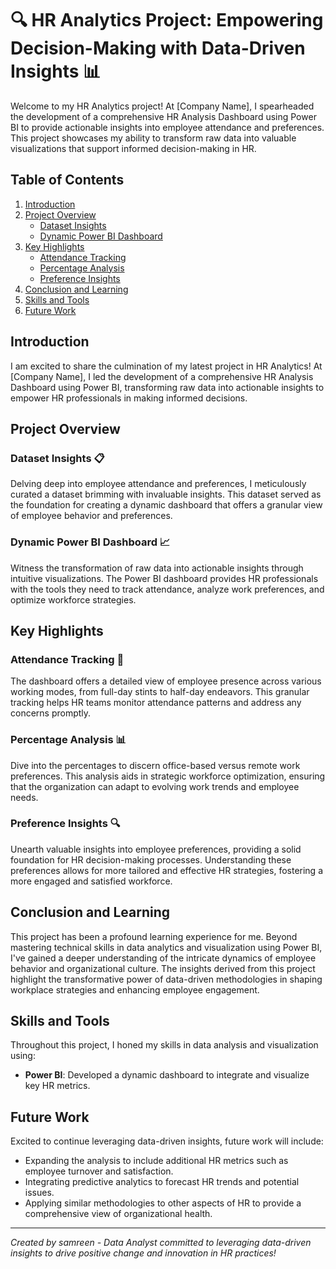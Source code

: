 # 🔍 HR Analytics Project: Empowering Decision-Making with Data-Driven Insights 📊

Welcome to my HR Analytics project! At [Company Name], I spearheaded the development of a comprehensive HR Analysis Dashboard using Power BI to provide actionable insights into employee attendance and preferences. This project showcases my ability to transform raw data into valuable visualizations that support informed decision-making in HR.

## Table of Contents
1. [Introduction](#introduction)
2. [Project Overview](#project-overview)
    - [Dataset Insights](#dataset-insights)
    - [Dynamic Power BI Dashboard](#dynamic-power-bi-dashboard)
3. [Key Highlights](#key-highlights)
    - [Attendance Tracking](#attendance-tracking)
    - [Percentage Analysis](#percentage-analysis)
    - [Preference Insights](#preference-insights)
4. [Conclusion and Learning](#conclusion-and-learning)
5. [Skills and Tools](#skills-and-tools)
6. [Future Work](#future-work)

## Introduction

I am excited to share the culmination of my latest project in HR Analytics! At [Company Name], I led the development of a comprehensive HR Analysis Dashboard using Power BI, transforming raw data into actionable insights to empower HR professionals in making informed decisions.

## Project Overview

### Dataset Insights 📋

Delving deep into employee attendance and preferences, I meticulously curated a dataset brimming with invaluable insights. This dataset served as the foundation for creating a dynamic dashboard that offers a granular view of employee behavior and preferences.

### Dynamic Power BI Dashboard 📈

Witness the transformation of raw data into actionable insights through intuitive visualizations. The Power BI dashboard provides HR professionals with the tools they need to track attendance, analyze work preferences, and optimize workforce strategies.

## Key Highlights

### Attendance Tracking 🔄

The dashboard offers a detailed view of employee presence across various working modes, from full-day stints to half-day endeavors. This granular tracking helps HR teams monitor attendance patterns and address any concerns promptly.

### Percentage Analysis 📊

Dive into the percentages to discern office-based versus remote work preferences. This analysis aids in strategic workforce optimization, ensuring that the organization can adapt to evolving work trends and employee needs.

### Preference Insights 🔍

Unearth valuable insights into employee preferences, providing a solid foundation for HR decision-making processes. Understanding these preferences allows for more tailored and effective HR strategies, fostering a more engaged and satisfied workforce.

## Conclusion and Learning

This project has been a profound learning experience for me. Beyond mastering technical skills in data analytics and visualization using Power BI, I've gained a deeper understanding of the intricate dynamics of employee behavior and organizational culture. The insights derived from this project highlight the transformative power of data-driven methodologies in shaping workplace strategies and enhancing employee engagement.

## Skills and Tools

Throughout this project, I honed my skills in data analysis and visualization using:
- **Power BI**: Developed a dynamic dashboard to integrate and visualize key HR metrics.

## Future Work

Excited to continue leveraging data-driven insights, future work will include:
- Expanding the analysis to include additional HR metrics such as employee turnover and satisfaction.
- Integrating predictive analytics to forecast HR trends and potential issues.
- Applying similar methodologies to other aspects of HR to provide a comprehensive view of organizational health.

---

*Created by samreen - Data Analyst committed to leveraging data-driven insights to drive positive change and innovation in HR practices!*

